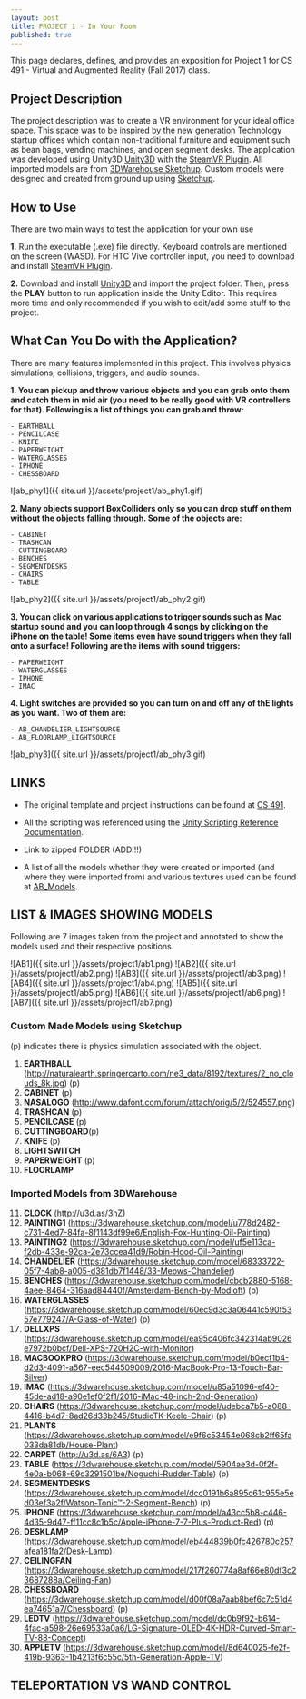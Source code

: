 ```yaml
---
layout: post
title: PROJECT 1 - In Your Room
published: true
---
```

This page declares, defines, and provides an exposition for Project 1 for CS 491 - Virtual and Augmented Reality (Fall 2017) class.

## **Project Description**

The project description was to create a VR environment for your ideal office space. This space was to be inspired by the new generation Technology startup offices which contain non-traditional furniture and equipment such as bean bags, vending machines, and open segment desks. The application was developed using Unity3D [Unity3D](https://unity3d.com) with the [SteamVR Plugin](http://store.steampowered.com/steamvr). All imported models are from [3DWarehouse Sketchup](https://3dwarehouse.sketchup.com). Custom models were designed and created from ground up using [Sketchup](https://www.sketchup.com).

## **How to Use**

There are two main ways to test the application for your own use

**1.** Run the executable (.exe) file directly. Keyboard controls are mentioned on the screen (WASD). For HTC Vive controller input, you need to download and install [SteamVR Plugin](http://store.steampowered.com/steamvr).

**2.** Download and install [Unity3D](https://unity3d.com) and import the project folder. Then, press the **PLAY** button to run application inside the Unity Editor. This requires more time and only recommended if you wish to edit/add some stuff to the project.

## **What Can You Do with the Application?**

There are many features implemented in this project. This involves physics simulations, collisions, triggers, and audio sounds.

**1. You can pickup and throw various objects and you can grab onto them and catch them in mid air (you need to be really good with VR controllers for that). Following is a list of things you can grab and throw:**

	- EARTHBALL
    - PENCILCASE
    - KNIFE
    - PAPERWEIGHT
    - WATERGLASSES
    - IPHONE
    - CHESSBOARD

![ab_phy1]({{ site.url }}/assets/project1/ab_phy1.gif)

**2. Many objects support BoxColliders only so you can drop stuff on them without the objects falling through. Some of the objects are:**

	- CABINET
    - TRASHCAN
    - CUTTINGBOARD
    - BENCHES
    - SEGMENTDESKS
    - CHAIRS
    - TABLE

![ab_phy2]({{ site.url }}/assets/project1/ab_phy2.gif)

**3. You can click on various applications to trigger sounds such as Mac startup sound and you can loop through 4 songs by clicking on the iPhone on the table! Some items even have sound triggers when they fall onto a surface! Following are the items with sound triggers:**

	- PAPERWEIGHT
    - WATERGLASSES
    - IPHONE
    - IMAC
    
**4. Light switches are provided so you can turn on and off any of thE lights as you want. Two of them are:**

	- AB_CHANDELIER_LIGHTSOURCE
    - AB_FLOORLAMP_LIGHTSOURCE

![ab_phy3]({{ site.url }}/assets/project1/ab_phy3.gif)

## **LINKS**

- The original template and project instructions can be found at [CS 491](https://www.evl.uic.edu/aej/491/index.html).

- All the scripting was referenced using the [Unity Scripting Reference Documentation](https://docs.unity3d.com/ScriptReference/).

- Link to zipped FOLDER (ADD!!!)

- A list of all the models whether they were created or imported (and where they were imported from) and various textures used can be found at [AB_Models](https://www.dropbox.com/s/vmn7d1q58r7an54/models_list.docx?dl=0).

## **LIST & IMAGES SHOWING MODELS**

Following are 7 images taken from the project and annotated to show the models used and their respective positions.

![AB1]({{ site.url }}/assets/project1/ab1.png)
![AB2]({{ site.url }}/assets/project1/ab2.png)
![AB3]({{ site.url }}/assets/project1/ab3.png)
![AB4]({{ site.url }}/assets/project1/ab4.png)
![AB5]({{ site.url }}/assets/project1/ab5.png)
![AB6]({{ site.url }}/assets/project1/ab6.png)
![AB7]({{ site.url }}/assets/project1/ab7.png)

### Custom Made Models using Sketchup

(p) indicates there is physics simulation associated with the object.

1. **EARTHBALL** (http://naturalearth.springercarto.com/ne3_data/8192/textures/2_no_clouds_8k.jpg) (p)
2. **CABINET** (p)
3. **NASALOGO** (http://www.dafont.com/forum/attach/orig/5/2/524557.png)
4. **TRASHCAN** (p)
5. **PENCILCASE** (p)
6. **CUTTINGBOARD**(p)
7. **KNIFE** (p)
8. **LIGHTSWITCH**
9. **PAPERWEIGHT** (p)
10. **FLOORLAMP**

### Imported Models from 3DWarehouse

11. **CLOCK** (http://u3d.as/3hZ)
12. **PAINTING1** (https://3dwarehouse.sketchup.com/model/u778d2482-c731-4ed7-84fa-8f1143df99e6/English-Fox-Hunting-Oil-Painting)
13. **PAINTING2** (https://3dwarehouse.sketchup.com/model/uf5e113ca-f2db-433e-92ca-2e73ccea41d9/Robin-Hood-Oil-Painting)
14. **CHANDELIER** (https://3dwarehouse.sketchup.com/model/68333722-05f7-4ab8-a005-d381db7f1448/33-Meows-Chandelier)
15. **BENCHES** (https://3dwarehouse.sketchup.com/model/cbcb2880-5168-4aee-8464-316aad84440f/Amsterdam-Bench-by-Modloft) (p)
16. **WATERGLASSES** (https://3dwarehouse.sketchup.com/model/60ec9d3c3a06441c590f5357e779247/A-Glass-of-Water) (p)
17. **DELLXPS** (https://3dwarehouse.sketchup.com/model/ea95c406fc342314ab9026e7972b0bcf/Dell-XPS-720H2C-with-Monitor)
18. **MACBOOKPRO** (https://3dwarehouse.sketchup.com/model/b0ecf1b4-d2d3-4091-a567-eec544509009/2016-MacBook-Pro-13-Touch-Bar-Silver)
19. **IMAC** (https://3dwarehouse.sketchup.com/model/u85a51096-ef40-45de-ad18-a90e1ef0f2f1/2016-iMac-48-inch-2nd-Generation)
20. **CHAIRS** (https://3dwarehouse.sketchup.com/model/udebca7b5-a088-4416-b4d7-8ad26d33b245/StudioTK-Keele-Chair) (p)
21. **PLANTS** (https://3dwarehouse.sketchup.com/model/e9f6c53454e068cb2ff65fa033da81db/House-Plant)
22. **CARPET** (http://u3d.as/6A3) (p)
23. **TABLE** (https://3dwarehouse.sketchup.com/model/5904ae3d-0f2f-4e0a-b068-69c3291501be/Noguchi-Rudder-Table) (p)
24. **SEGMENTDESKS** (https://3dwarehouse.sketchup.com/model/dcc0191b6a895c61c955e5ed03ef3a2f/Watson-Tonic™-2-Segment-Bench) (p)
25. **IPHONE** (https://3dwarehouse.sketchup.com/model/a43cc5b8-c446-4d35-9d47-ff11cc8c1b5c/Apple-iPhone-7-7-Plus-Product-Red) (p)
26. **DESKLAMP** (https://3dwarehouse.sketchup.com/model/eb444839b0fc426780c257afea181fa2/Desk-Lamp)
27. **CEILINGFAN** (https://3dwarehouse.sketchup.com/model/217f260774a8af66e80df3c23687288a/Ceiling-Fan)
28. **CHESSBOARD** (https://3dwarehouse.sketchup.com/model/d00f08a7aab8bef6c7c51d4ea74651a7/Chessboard) (p)
29. **LEDTV** (https://3dwarehouse.sketchup.com/model/dc0b9f92-b614-4fac-a598-26e69533a0a6/LG-Signature-OLED-4K-HDR-Curved-Smart-TV-88-Concept)
30. **APPLETV** (https://3dwarehouse.sketchup.com/model/8d640025-fe2f-419b-9363-1b4213f6c55c/5th-Generation-Apple-TV)

## TELEPORTATION VS WAND CONTROL

